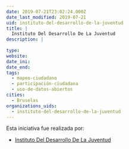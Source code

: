 ```yaml
---
date: 2019-07-21T23:02:24.000Z
date_last_modified: 2019-07-21
uid: instituto-del-desarrollo-de-la-juventud
title: |
  Instituto Del Desarrollo De La Juventud
description: |
  
type: 
website: 
date_ini: 
date_end: 
tags:
  - mapeo-ciudadano
  - participación-ciudadana
  - uso-de-datos-abiertos
cities: 
  - Bruselas
organizations_uids:
  - instituto-del-desarrollo-de-la-juventud
---
```


Esta iniciativa fue realizada por:

- [Instituto Del Desarrollo De La Juventud](/organizaciones/instituto-del-desarrollo-de-la-juventud)
